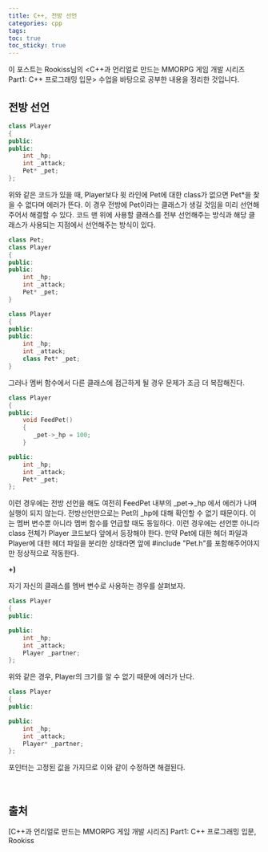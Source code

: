 ```yaml
---
title: C++, 전방 선언
categories: cpp
tags: 
toc: true
toc_sticky: true
---
```


이 포스트는 Rookiss님의 \<C++과 언리얼로 만드는 MMORPG 게임 개발 시리즈 Part1: C++ 프로그래밍 입문> 수업을 바탕으로 공부한 내용을 정리한 것입니다. 
## **전방 선언**

```c++
class Player
{
public:
public:
    int _hp;
    int _attack;
    Pet* _pet;
};
```
위와 같은 코드가 있을 때, Player보다 윗 라인에 Pet에 대한 class가 없으면 Pet*을 찾을 수 없다며 에러가 뜬다. 이 경우 전방에 Pet이라는 클래스가 생길 것임을 미리 선언해주어서 해결할 수 있다. 코드 맨 위에 사용할 클래스를 전부 선언해주는 방식과 해당 클래스가 사용되는 지점에서 선언해주는 방식이 있다. 

```c++
class Pet;
class Player
{
public:
public:
    int _hp;
    int _attack;
    Pet* _pet;
}
```

```c++
class Player
{
public:
public:
    int _hp;
    int _attack;
    class Pet* _pet;
}
```

그러나 멤버 함수에서 다른 클래스에 접근하게 될 경우 문제가 조금 더 복잡해진다. 

```c++
class Player
{
public:
    void FeedPet()
    {
       _pet->_hp = 100;
    }

public:
    int _hp;
    int _attack;
    Pet* _pet;
};
```
이런 경우에는 전방 선언을 해도 여전히 FeedPet 내부의 _pet->_hp 에서 에러가 나며 실행이 되지 않는다. 전방선언만으로는 Pet의 _hp에 대해 확인할 수 없기 때문이다. 이는 멤버 변수뿐 아니라 멤버 함수를 언급할 때도 동일하다. 이런 경우에는 선언뿐 아니라 class 전체가 Player 코드보다 앞에서 등장해야 한다. 만약 Pet에 대한 헤더 파일과 Player에 대한 헤더 파일을 분리한 상태라면 앞에 #include "Pet.h"를 포함해주어야지만 정상적으로 작동한다. 

**+)**

자기 자신의 클래스를 멤버 변수로 사용하는 경우를 살펴보자.

```c++
class Player
{
public:

public:
    int _hp;
    int _attack;
    Player _partner;
};
```
위와 같은 경우, Player의 크기를 알 수 없기 때문에 에러가 난다. 

```c++
class Player
{
public:

public:
    int _hp;
    int _attack;
    Player* _partner;
};
```
포인터는 고정된 값을 가지므로 이와 같이 수정하면 해결된다. 

<br/>

## **출처**

[C++과 언리얼로 만드는 MMORPG 게임 개발 시리즈] Part1: C++ 프로그래밍 입문, Rookiss
